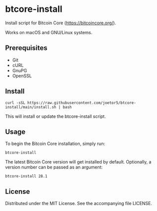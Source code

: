 # btcore-install

Install script for Bitcoin Core (https://bitcoincore.org/).

Works on macOS and GNU/Linux systems.

## Prerequisites

* Git
* cURL
* GnuPG
* OpenSSL

## Install
```
curl -sSL https://raw.githubusercontent.com/joetor5/btcore-install/main/install.sh | bash
```

This will install or update the btcore-install script.

## Usage

To begin the Bitcoin Core installation, simply run:

```
btcore-install
```

The latest Bitcoin Core version will get installed by default. Optionally, a version number can be passed as an argument:

```
btcore-install 28.1
```

## License

Distributed under the MIT License. See the accompanying file LICENSE.
